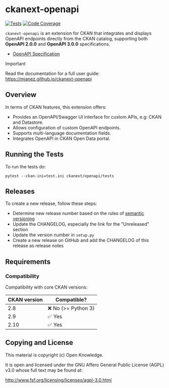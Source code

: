 # ckanext-openapi


[![Tests](https://github.com/mjanez/ckanext-openapi/workflows/Tests/badge.svg?branch=main)](https://github.com/mjanez/ckanext-openapi/actions)
[![Code Coverage](http://codecov.io/github/ckan/ckanext-openapi/coverage.svg?branch=main)](http://codecov.io/github/ckan/ckanext-openapi?branch=main)

`ckanext-openapi` is an extension for CKAN that integrates and displays OpenAPI endpoints directly from the CKAN catalog, supporting both **OpenAPI 2.0.0** and **OpenAPI 3.0.0** specifications.

- [OpenAPI Specification](https://swagger.io/specification/)


> [!IMPORTANT]
> Read the documentation for a full user guide:
> https://mjanez.github.io/ckanext-openapi


## Overview

In terms of CKAN features, this extension offers:

* Provides an OpenAPI/Swagger UI interface for custom APIs, e.g: CKAN and Datastore.
* Allows configuration of custom OpenAPI endpoints.
* Supports multi-language documentation fields.
* Integrates OpenAPI in CKAN Open Data portal.

## Running the Tests

To run the tests do:

    pytest --ckan-ini=test.ini ckanext/openapi/tests

## Releases

To create a new release, follow these steps:

* Determine new release number based on the rules of [semantic versioning](http://semver.org)
* Update the CHANGELOG, especially the link for the "Unreleased" section
* Update the version number in `setup.py`
* Create a new release on GitHub and add the CHANGELOG of this release as release notes

## Requirements
### Compatibility
Compatibility with core CKAN versions:

| CKAN version | Compatible?                                                                 |
|--------------|-----------------------------------------------------------------------------|
| 2.8          | ❌ No (>= Python 3)                                                          |
| 2.9          | ✅ Yes  |
| 2.10         | ✅ Yes  |

## Copying and License

This material is copyright (c) Open Knowledge.

It is open and licensed under the GNU Affero General Public License (AGPL) v3.0 whose full text may be found at:

http://www.fsf.org/licensing/licenses/agpl-3.0.html
